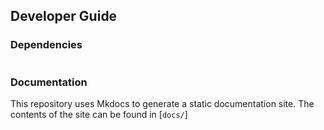 ## Developer Guide 

### Dependencies 

```

```

### Documentation 

This repository uses Mkdocs to generate a static documentation site. The contents of the site can be found in [`docs/`]
